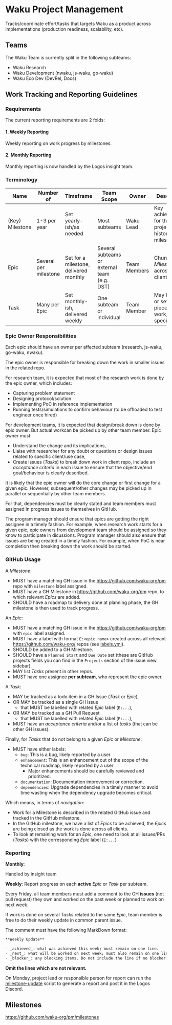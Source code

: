 # Waku Project Management

Tracks/coordinate effort/tasks that targets Waku as a product across implementations (production readiness, scalability, etc).

## Teams

The Waku Team is currently split in the following subteams:

- Waku Research
- Waku Development (nwaku, js-waku, go-waku)
- Waku Eco Dev (DevRel, Docs)

## Work Tracking and Reporting Guidelines

### Requirements

The current reporting requirements are 2 folds:

#### 1. Weekly Reporting

Weekly reporting on work progress by milestones.

#### 2. Monthly Reporting

Monthly reporting is now handled by the Logos insight team.

### Terminology

| Name            | Number of                               | Timeframe                              | Team Scope                                   | Owner                       | Description                                                                 |
|-----------------|-----------------------------------------|----------------------------------------|----------------------------------------------|-----------------------------|-----------------------------------------------------------------------------|
| (Key) Milestone | 1-3 per year                            | Set yearly-ish/as needed               | Most subteams                                | Waku Lead                   | Key achievements for the Waku project, historical milestones.               |
| Epic            | Several per milestone                   | Set for a milestone, delivered monthly | Several subteams or external team (e.g. DST) | Team Members                | Chunk of a _Milestone_ across all clients.                                  |
| Task            | Many per Epic                           | Set monthly-ish, delivered weekly      | One subteam or individual                    | Team Member                 | May be one or several piece of work, client specific.                       |  

### Epic Owner Responsibilities

Each epic should have an owner per affected subteam (research, js-waku, go-waku, nwaku).

The epic owner is responsible for breaking down the work in smaller issues in the related repo.

For research team, it is expected that most of the research work is done by the epic owner, which includes:
- Capturing problem statement
- Designing protocol/solution
- Implementing PoC in reference implementation
- Running tests/simulations to confirm behaviour (to be offloaded to test engineer once hired)

For development teams, it is expected that design/break down is done by epic owner.
But actual workcan be picked up by other team member.
Epic owner must:

- Understand the change and its implications,
- Liaise with researcher for any doubt or questions or design issues related to specific client/use case,
- Create issues (_Tasks_) to break down work in client repo, include an _acceptance criteria_ in each issue to ensure that the objective/end goal/behaviour is clearly described.

It is likely that the epic owner will do the core change or first change for a given epic.
However, subsequent/other changes may be picked up in parallel or sequentially by other team members.

For that, dependencies must be clearly stated and team members must assigned in progress issues to themselves in GitHub.

The program manager should ensure that epics are getting the right assignee in a timely fashion.
For example, when research work starts for a given epic, epic owners from development team should be assigned so they know to participate in dicussions.
Program manager should also ensure that issues are being created in a timely fashion.
For example, when PoC is near completion then breaking down the work should be started.

### GitHub Usage

A _Milestone_:
- MUST have a matching GH issue in the https://github.com/waku-org/pm repo with `milestone` label assigned.
- MUST have a GH Milestone in https://github.com/waku-org/pm repo, to which relevant _Epics_ are added.
- SHOULD have a roadmap to delivery done at planning phase, the GH milestone is then used to track progress.

An _Epic_:
- MUST have a matching GH issue in the https://github.com/waku-org/pm with `epic` label assigned.
- MUST have a label with format `E:<epic name>` created across all relevant https://github.com/waku-org/ repos (see [labels.yml](./.github/labels.yml)).
- SHOULD be added to a GH Milestone.
- SHOULD have a `Planned Start` and `Due Date` set (these are GitHub projects fields you can find in the `Projects` section of the issue view sidebar).
- MAY list _Tasks_ present in other repos.
- MUST have one assignee **per subteam**, who represent the epic owner.

A _Task_:
- MAY be tracked as a todo item in a GH Issue (_Task_ or _Epic_),
- OR MAY be tracked as a single GH issue
  - that MUST be labelled with related _Epic_ label (`E:...`),
- OR MAY be tracked as a GH Pull Request
    - that MUST be labelled with related _Epic_ label (`E:...`),
- MUST have an _acceptance criteria_ and/or a list of _tasks_ (that can be other GH issues).

Finally, for _Tasks_ that do not belong to a given _Epic_ or _Milestone_:
- MUST have either labels:
  - `bug`: This is a bug, likely reported by a user
  - `enhancement`: This is an enhancement out of the scope of the technical roadmap, likely reported by a user
    - Major enhancements should be carefully reviewed and prioritized.
  - `documentation`: Documentation improvement or correction.
  - `dependencies`: Upgrade dependencies in a timely manner to avoid time wasting when the dependency upgrade becomes critical.


Which means, in terms of _navigation_:

- Work for a Milestone is described in the related GitHub issue and tracked in the GitHub milestone.
- In the GitHub milestone, we have a list of _Epics_ to be achieved, the _Epics_ are being closed as the work is done across all clients.
- To look at remaining work for an _Epic_, one need to look at all issues/PRs (_Tasks_) with the corresponding _Epic_ label (`E:...`)

### Reporting

**Monthly**:

Handled by insight team

**Weekly**: Report progress on each **active** _Epic_ or _Task_ per subteam.

Every Friday, all team members must add a comment to the GH **issues** (not pull request) they own and worked on the past week or planned to work on next week.

If work is done on several _Tasks_ related to the same _Epic_, team member is free to do their weekly update in common parent issue.

The comment must have the following MarkDown format:

```md
**Weekly Update**

- _achieved_: what was achieved this week; must remain on one line.
- _next_: what will be worked on next week; must also remain on one line.
- _blocker_: any blocking items. Do not include the line if no blocker. 
```

**Omit the lines which are not relevant.**

On Monday, project lead or responsible person for report can run the [milestone-update](https://github.com/fryorcraken/milestone-update) script to generate a report and post it in the Logos Discord.

## Milestones

https://github.com/waku-org/pm/milestones
